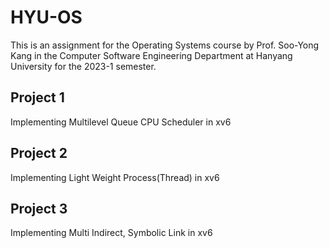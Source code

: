 # HYU-OS
This is an assignment for the Operating Systems course by Prof. Soo-Yong Kang in the Computer Software Engineering Department at Hanyang University for the 2023-1 semester.

## Project 1
Implementing Multilevel Queue CPU Scheduler in xv6

## Project 2
Implementing Light Weight Process(Thread) in xv6

## Project 3
Implementing Multi Indirect, Symbolic Link in xv6
